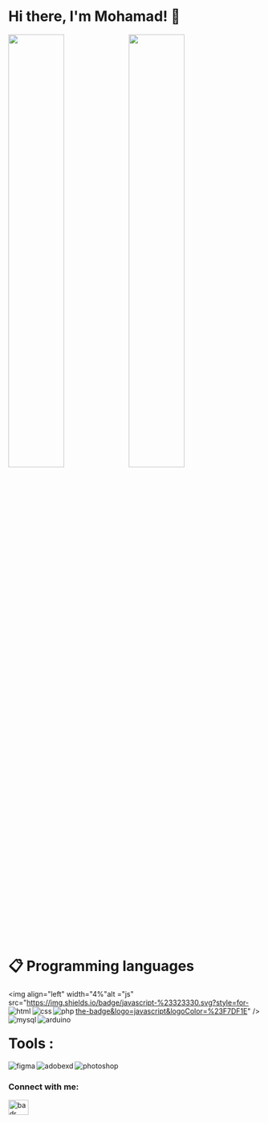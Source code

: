 # Hi there, I'm Mohamad! 👋

<img align="left" width="47%" src="https://github-readme-stats.vercel.app/api?username=mohamad-sheikho&show_icons=true&theme=radical" />

<img align="left" width="47%" src="https://github-readme-stats.vercel.app/api/top-langs/?username=mohamad-sheikho&layout=compact" /> 

# 📋 Programming languages  

<img  align="left" width="4%"alt ="js" src="https://img.shields.io/badge/javascript-%23323330.svg?style=for-the-badge&logo=javascript&logoColor=%23F7DF1E" />
<img  align="left" alt ="html" src="https://img.shields.io/badge/html5-%23E34F26.svg?style=for-the-badge&logo=html5&logoColor=white" />
<img  align="left" alt ="css" src="https://img.shields.io/badge/css3-%231572B6.svg?style=for-the-badge&logo=css3&logoColor=white" />
<img  align="left" alt ="php" src="https://img.shields.io/badge/php-%23777BB4.svg?style=for-the-badge&logo=php&logoColor=white" />
<img  align="left" alt ="mysql" src="https://img.shields.io/badge/mysql-%2300f.svg?style=for-the-badge&logo=mysql&logoColor=white" />
<img  align="left" alt ="arduino" src="https://img.shields.io/badge/-Arduino-00979D?style=for-the-badge&logo=Arduino&logoColor=white" /> </br>


# Tools : 
<img  align="left" margin-bottom alt ="figma" src="https://img.shields.io/badge/figma-%23F24E1E.svg?style=for-the-badge&logo=figma&logoColor=white" />
<img  align="left" alt ="adobexd" src="https://img.shields.io/badge/Adobe%20XD-470137?style=for-the-badge&logo=Adobe%20XD&logoColor=#FF61F6" />

<img  align="left" alt ="photoshop" src="https://img.shields.io/badge/adobe%20photoshop-%2331A8FF.svg?style=for-the-badge&logo=adobe%20photoshop&logoColor=white" />

</br>

<h3 align="left">Connect with me:</h3>
<p align="left">
<a href="https://www.linkedin.com/in/mohamad-sheikho-b8823b230/" target="blank"><img align="center" src="https://raw.githubusercontent.com/rahuldkjain/github-profile-readme-generator/master/src/images/icons/Social/linked-in-alt.svg" alt="badr sebaa" height="30" width="40" /></a>
</p>



